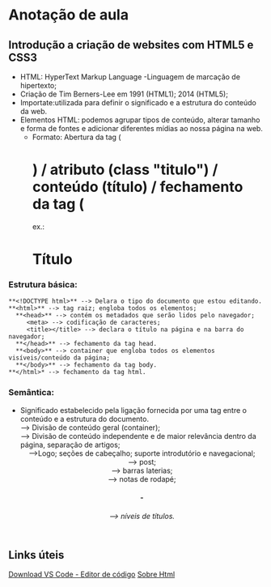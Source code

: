# Anotação de aula
## Introdução a criação de websites com HTML5 e CSS3

 - HTML: HyperText Markup Language -Linguagem de marcação de hipertexto; 
 - Criação de Tim Berners-Lee em 1991 (HTML1); 2014 (HTML5);
 - Importate:utilizada para definir o significado e a estrutura do conteúdo da web.
 - Elementos HTML: podemos agrupar tipos de conteúdo, alterar tamanho e forma de fontes e adicionar diferentes mídias ao nossa página na web.
 	- Formato: Abertura da tag (<h1>) / atributo (class "titulo") / conteúdo (título) / fechamento da tag (</h1>
		ex.: <h1 class= "título"> Título </h1>

 ### Estrutura básica:
	**<!DOCTYPE html>** --> Delara o tipo do documento que estou editando. 
	**<html>** --> tag raiz; engloba todos os elementos; 
	  **<head>** --> contém os metadados que serão lidos pelo navegador; 
	     <meta> --> codificação de caracteres; 
	     <title></title> --> declara o título na página e na barra do navegador; 
	  **</head>** --> fechamento da tag head. 
	  **<body>** --> container que engloba todos os elementos visíveis/conteúdo da página;
	  **</body>** --> fechamento da tag body. 
	**</html>* --> fechamento da tag html.

### Semântica:
 - Significado estabelecido pela ligação fornecida por uma tag entre o conteúdo e a estrutura do documento. 
	<div> --> Divisão de conteúdo geral (container);
	<section> --> Divisão de conteúdo independente e de maior relevância dentro da página, separação de artigos;
	<header> -->Logo; seções de cabeçalho; suporte introdutório e navegacional; 
	<article> --> post;
	<aside> --> barras laterias;
	<footer> --> notas de rodapé;
	<h1>-<h6> --> níveis de títulos.
 

## Links úteis
[Download VS Code - Editor de código](https://code.visualstudio.com/download)
[Sobre Html](https://www.w3schools.com/html/html_intro.asp)
